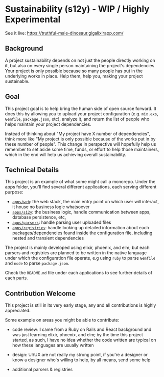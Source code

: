 # Sustainability (s12y) - WIP / Highly Experimental

See it live: https://truthful-male-dinosaur.gigalixirapp.com/

## Background

A project sustainability depends on not just the people directly working on it, but also on every single person maintaining the project's dependencies. Your project is only possible because so many people has put in the underlying works in place. Help them, help you, making your project sustainable.

## Goal

This project goal is to help bring the human side of open source forward. It does this by allowing you to upload your project configuration (e.g. `mix.exs`, `Gemfile`, `package.json`, etc), analyze it, and return the list of people who helps maintain your project dependencies.

Instead of thinking about "My project have X number of dependencies", think more like "My project is only possible because of the works put in by these number of people". This change in perspective will hopefully help us remember to set aside some time, funds, or effort to help those maintainers, which in the end will help us achieving overall sustainability.

## Technical Details

This project is an example of what some might call a monorepo. Under the apps folder, you'll find several different applications, each serving different purpose:

- [`apps/web`](./apps/web): the web stack, the main entry point on which user will interact, it house no business logic whatsoever
- [`apps/s12y`](./apps/s12y): the business logic, handle communication between apps, database persistence, etc,
- [`apps/parsers`](./apps/parsers): handle parsing user uploaded files
- [`apps/registries`](./apps/registries): handle looking up detailed information about each packages/dependencies found inside the configuration file, including nested and transient dependencies

The project is mainly developed using elixir, phoenix, and elm; but each parsers and registries are planned to be written in the native language under which the configuration file operate, e.g using `ruby` to parse `Gemfile` and `node` to parse `package.json`.

Check the `README.md` file under each applications to see further details of each parts.

## Contribution Welcome

This project is still in its very early stage, any and all contributions is highly appreciated.

Some example on areas you might be able to contribute:

- code review: I came from a Ruby on Rails and React background and was just learning elixir, phoenix, and elm; by the time this project started, as such, I have no idea whether the code written are typical on how these languages are usually written

- design: UI/UX are not really my strong point, if you're a designer or know a designer who's willing to help, by all means, send some help

- additional parsers & registries
